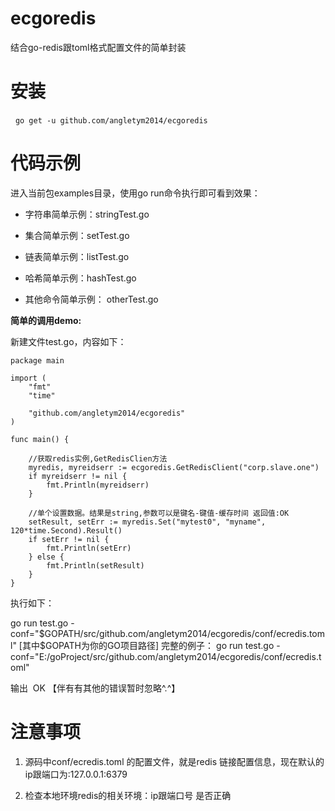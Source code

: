 # ecgoredis
结合go-redis跟toml格式配置文件的简单封装

# 安装
 
  `go get -u github.com/angletym2014/ecgoredis`

# 代码示例 

进入当前包examples目录，使用go run命令执行即可看到效果：



- 字符串简单示例：stringTest.go


- 集合简单示例：setTest.go


- 链表简单示例：listTest.go


- 哈希简单示例：hashTest.go


- 其他命令简单示例： otherTest.go
 

**简单的调用demo:**

新建文件test.go，内容如下：

    package main
    
    import (
    	"fmt"
    	"time"
    
    	"github.com/angletym2014/ecgoredis"
    )
    
    func main() {
    
    	//获取redis实例,GetRedisClien方法
    	myredis, myreidserr := ecgoredis.GetRedisClient("corp.slave.one")
    	if myreidserr != nil {
    		fmt.Println(myreidserr)
    	}
    
    	//单个设置数据。结果是string,参数可以是键名-键值-缓存时间 返回值:OK
    	setResult, setErr := myredis.Set("mytest0", "myname", 120*time.Second).Result()
    	if setErr != nil {
    		fmt.Println(setErr)
    	} else {
    		fmt.Println(setResult)
    	}
    }

执行如下：

go run test.go  -conf="$GOPATH/src/github.com/angletym2014/ecgoredis/conf/ecredis.toml"  [其中$GOPATH为你的GO项目路径] 
完整的例子： go run test.go -conf="E:/goProject/src/github.com/angletym2014/ecgoredis/conf/ecredis.toml" 

输出  OK  【伴有有其他的错误暂时忽略^.^】

# 注意事项 #



1. 源码中conf/ecredis.toml 的配置文件，就是redis 链接配置信息，现在默认的ip跟端口为:127.0.0.1:6379


1. 检查本地环境redis的相关环境：ip跟端口号 是否正确


